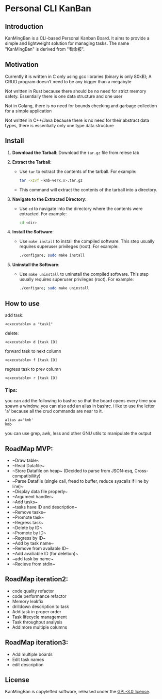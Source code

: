 # Personal CLI KanBan
## Introduction

KanMingBan is a CLI-based Personal Kanban Board. It aims to provide a simple and lightweight solution for managing tasks. 
The name "KanMingBan" is derived from "看命板".

## Motivation

Currently it is written in C only using gcc libraries (binary is only 80kB); A CRUD program doesn't need to be any bigger than a megabyte

Not written in Rust because there should be no need for strict memory safety. Essentially there is one data structure and one user

Not in Golang, there is no need for bounds checking and garbage collection for a simple application

Not written in C++/Java because there is no need for their abstract data types, there is essentially only one type data structure


## Install

1. **Download the Tarball**: Download the `tar.gz` file from relese tab


2. **Extract the Tarball**:
   - Use `tar` to extract the contents of the tarball. For example:
     ```bash
     tar -xzvf <kmb-verx.x>.tar.gz
     ```
   - This command will extract the contents of the tarball into a directory.

3. **Navigate to the Extracted Directory**:
   - Use `cd` to navigate into the directory where the contents were extracted. For example:
     ```bash
     cd <dir>
     ```
4. **Install the Software**:
   - Use `make install` to install the compiled software. This step usually requires superuser privileges (root). For example:

     ```bash
     ./configure; sudo make install
5. **Uninstall the Software**:
   - Use `make uninstall` to uninstall the compiled software. This step usually requires superuser privileges (root). For example:

     ```bash
     ./configure; sudo make uninstall
     
## How to use
add task:
```
<executable> a "task1" 
```
delete:
```
<executable> d [task ID]
```
forward task to next column
```
<executable> f [task ID]
```
regress task to prev column
```
<executable> r [task ID]
```
### Tips:
you can add the following to bashrc so that the board opens every time you spawn a window, you can also add an alias in bashrc. i like to use the letter 'a' because all the crud commands are near to it.
```
alias a='kmb'
kmb
```
you can use grep, awk, less and other GNU utils to manipulate the output

## RoadMap MVP:
- ~Draw table~
- ~Read Datafile~
- ~Store Datafile on heap~ (Decided to parse from JSON-esq, Cross-compatibiliity)
- ~Parse Datafile (single call, fread to buffer, reduce syscalls if line by line)~
- ~Display data file properly~
- ~Argument handler~
- ~Add tasks~
- ~tasks have ID and description~
- ~Remove tasks~
- ~Promote task~
- ~Regress task~
- ~Delete by ID~
- ~Promote by ID~
- ~Regress by ID~
- ~Add by task name~
- ~Remove from available ID~
- ~Add availiable ID (for deletion)~
- ~add task by name~
- ~Recieve from stdin~
## RoadMap iteration2:
- code quality refactor
- code performance refactor
- Memory leakfix
- drilldown description to task
- Add task in proper order
- Task lifecycle management
- Task throughput analysis
- Add more multiple columns

## RoadMap iteration3:
- Add multiple boards
- Edit task names
- edit description



## License

KanMingBan is copylefted software, released under the [GPL-3.0 license](https://www.gnu.org/licenses/gpl-3.0.en.html).
